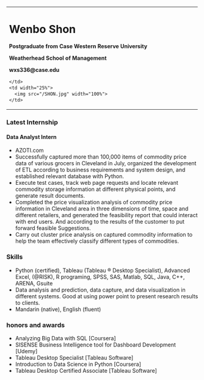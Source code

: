 <table border="0">
  <tr>
    <td width="75%">
      <h1>Wenbo Shon</h1>
      <p><b>Postgraduate from Case Western Reserve University</b></p>
      <p><b>Weatherhead School of Management</b></p>
      <p><b>wxs336@case.edu</b></p>
      
    </td>
    <td width="25%">
      <img src="/SHON.jpg" width="100%">      
    </td>
  </tr>
</table>


### Latest Internship

#### Data Analyst Intern 
- AZOTI.com
- Successfully captured more than 100,000 items of commodity price data of various grocers in Cleveland in July, organized the development of ETL according to business requirements and system design, and established relevant database with Python.
- Execute test cases, track web page requests and locate relevant commodity storage information at different physical points, and generate result documents.
- Completed the price visualization analysis of commodity price information in Cleveland area in three dimensions of time, space and different retailers, and generated the feasibility report that could interact with end users. And according to the results of the customer to put forward feasible Suggestions.
- Carry out cluster price analysis on captured commodity information to help the team effectively classify different types of commodities.


### Skills
- Python (certified), Tableau (Tableau ® Desktop Specialist), Advanced Excel, (@RISK), R programing, SPSS, SAS, Matlab, SQL, Java, C++, ARENA, Gsuite
- Data analysis and prediction, data capture, and data visualization in different systems. Good at using power point to present research results to clients.
- Mandarin (native), English (fluent)



### honors and awards
- Analyzing Big Data with SQL [Coursera]
- SISENSE Business Intelligence tool for Dashboard Development [Udemy]
- Tableau Desktop Specialist [Tableau Software]
- Introduction to Data Science in Python [Coursera]
- Tableau Desktop Certified Associate [Tableau Software]
